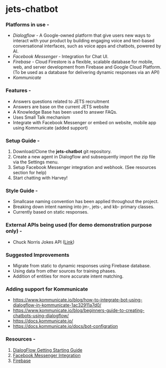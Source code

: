 # jets-chatbot

### Platforms in use - 
- _Dialogflow_ - A Google-owned platform that give users new ways to interact with your product by building engaging voice and text-based     conversational interfaces, such as voice apps and chatbots, powered by AI.
- _Facebook Messenger_ - Integration for Chat UI.
- _Firebase_ - Cloud Firestore is a flexible, scalable database for mobile, web, and server development from Firebase and Google Cloud    Platform. (To be used as a database for delivering dynamic responses via an API)
- _Kommunicate_

### Features -
- Answers questions related to JETS recruitment
- Answers are base on the current JETS website
- A Knowledge Base has been used to answer FAQs.
- Uses Small Talk mechanism
- Integrate with Facebook Messenger or embed on website, mobile app using Kommunicate (added support)

### Setup Guide - 
1. Download/Clone the **jets-chatbot** git repository.
2. Create a new agent in Dialogflow and subsequently import the zip file via the Settings menu.
3. Setup Facebook Messenger integration and webhook. (See resources section for help)
4. Start chatting with Harvey!

### Style Guide -
- Smallcase naming convention has been applied throughout the project.
- Breaking down intent naming into jm-, jets-, and kb- primary classes.
- Currently based on static responses.

### External APIs being used (for demo demonstration purpose only) -
- Chuck Norris Jokes API ([Link](https://api.chucknorris.io/))

### Suggested Improvements
- Migrate from static to dynamic responses using Firebase database.
- Using data from other sources for training phases.
- Addition of entities for more accurate intent matching.

### Adding support for Kommunicate
- https://www.kommunicate.io/blog/how-to-integrate-bot-using-dialogflow-in-kommunicate-1ac32911a7d0/
- https://www.kommunicate.io/blog/beginners-guide-to-creating-chatbots-using-dialogflow/
- https://docs.kommunicate.io/
- https://docs.kommunicate.io/docs/bot-configration

### Resources -

1. [DialogFlow Getting Starting Guide](https://dialogflow.com/docs/getting-started)
2. [Facebook Messenger Integration](https://dialogflow.com/docs/integrations/facebook)
3. [Firebase](https://firebase.google.com/docs/firestore/)
